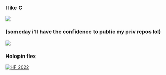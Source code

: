 ### I like C

![](https://github-readme-stats.vercel.app/api/top-langs/?username=wthrajat&layout=compact&theme=algolia)

### (someday i'll have the confidence to public my priv repos lol)
![](https://github-readme-stats.vercel.app/api?username=wthrajat&show_icons=true&count_private=true&hide=stars&icon_color=39FF14&border_radius=1&theme=algolia)

### Holopin flex
[![HF 2022](https://holopin.me/wthrajat)](https://holopin.io/@wthrajat)
